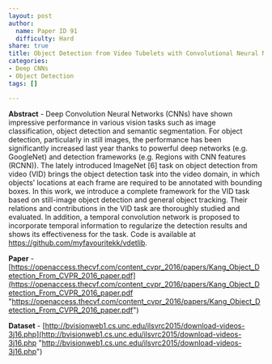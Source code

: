 ```yaml
---
layout: post
author:
  name: Paper ID 91
  difficulty: Hard
share: true
title: Object Detection from Video Tubelets with Convolutional Neural Networks
categories:
- Deep CNNs
- Object Detection
tags: []

---
```

**Abstract** - Deep Convolution Neural Networks (CNNs) have shown impressive performance in various vision tasks such as image classification, object detection and semantic segmentation. For object detection, particularly in still images, the performance has been significantly increased last year thanks to powerful deep networks (e.g. GoogleNet) and detection frameworks (e.g. Regions with CNN features (RCNN)). The lately introduced ImageNet \[6\] task on object detection from video (VID) brings the object detection task into the video domain, in which objects’ locations at each frame are required to be annotated with bounding boxes. In this work, we introduce a complete framework for the VID task based on still-image object detection and general object tracking. Their relations and contributions in the VID task are thoroughly studied and evaluated. In addition, a temporal convolution network is proposed to incorporate temporal information to regularize the detection results and shows its effectiveness for the task. Code is available at https://github.com/myfavouritekk/vdetlib.

**Paper** - [https://openaccess.thecvf.com/content_cvpr_2016/papers/Kang_Object_Detection_From_CVPR_2016_paper.pdf](https://openaccess.thecvf.com/content_cvpr_2016/papers/Kang_Object_Detection_From_CVPR_2016_paper.pdf "https://openaccess.thecvf.com/content_cvpr_2016/papers/Kang_Object_Detection_From_CVPR_2016_paper.pdf")

**Dataset** - [http://bvisionweb1.cs.unc.edu/ilsvrc2015/download-videos-3j16.php](http://bvisionweb1.cs.unc.edu/ilsvrc2015/download-videos-3j16.php "http://bvisionweb1.cs.unc.edu/ilsvrc2015/download-videos-3j16.php")